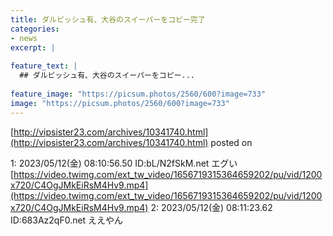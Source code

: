 ```yaml
---
title: ダルビッシュ有、大谷のスイーパーをコピー完了
categories:
- news
excerpt: |
  
feature_text: |
  ## ダルビッシュ有、大谷のスイーパーをコピー...
  
feature_image: "https://picsum.photos/2560/600?image=733"
image: "https://picsum.photos/2560/600?image=733"
---
```


[http://vipsister23.com/archives/10341740.html](http://vipsister23.com/archives/10341740.html)
posted on 

<!--more-->

1: 2023/05/12(金) 08:10:56.50 ID:bL/N2fSkM.net エグい [https://video.twimg.com/ext_tw_video/1656719315364659202/pu/vid/1200x720/C4OgJMkEiRsM4Hv9.mp4](https://video.twimg.com/ext_tw_video/1656719315364659202/pu/vid/1200x720/C4OgJMkEiRsM4Hv9.mp4) 2: 2023/05/12(金) 08:11:23.62 ID:683Az2qF0.net ええやん
